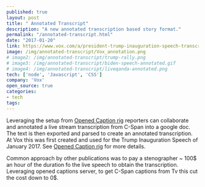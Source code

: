 ```yaml
---
published: true
layout: post
title: " Annotated Transcript"
description: "A new annotated transcription based story format."
permalink: "/annotated-transcript.html"
date: "2017-01-20"
link: https://www.vox.com/a/president-trump-inauguration-speech-transcript-annotations 
image: /img/annotated-transcript/Vox_annotation.png
# image2: /img/annotated-transcript/trump-rally.png
# image3: /img/annotated-transcript/biden-speech-annotated.gif
# image4: /img/annotated-transcript/liveqanda-annotated.png
tech: ['node', 'Javascript', 'CSS']
company: 'Vox'
open_source: true
categories:
- tech
tags:
---
```



Leveraging the setup from [Opened Caption rig](/opened-captions-annotated-article-rig.html) reporters can collaborate and annotated a live stream transcription from C-Span into a google doc. 
The text is then exported and parsed to create an annotated transcription. 
At Vox this was first created and used for the Trump Inauguration Speech of January 2017.  See [Opened Caption rig](/opened-captions-annotated-article-rig.html) for more details.


Common approach by other publications was to pay a stenographer ~ 100$ an hour of the duration fo the live speech to obtain the transcription. Leveraging opened captions server, to get C-Span captions from Tv this cut the cost down to 0$.